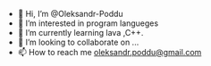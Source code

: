 - 👋 Hi, I’m @Oleksandr-Poddu
- 👀 I’m interested in program langueges
- 🌱 I’m currently learning lava ,C++.
- 💞️ I’m looking to collaborate on ...
- 📫 How to reach me oleksandr.poddu@gmail.com

<!---
Oleksandr-Poddu/Oleksandr-Poddu is a ✨ special ✨ repository because its `README.md` (this file) appears on your GitHub profile.
You can click the Preview link to take a look at your changes.
--->

